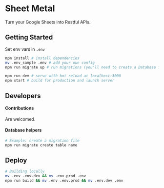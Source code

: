 # Sheet Metal

Turn your Google Sheets into Restful APIs.

## Getting Started

Set env vars in `.env`

```bash
npm install # install dependencies
mv .env_sample .env # add your own config
npm run migrate up # run migrations (you'll need to create a Database first, and put the settings in .env)

npm run dev # serve with hot reload at localhost:3000
npm start # build for production and launch server
```


## Developers

#### Contributions

Are welcomed.

#### Database helpers

```bash
# Example: create a migration file
npm run migrate create table name

```

## Deploy

```bash
# Building locally
mv .env .env.dev && mv .env.prod .env
npm run build && mv .env .env.prod && mv .env.dev .env


```
